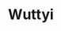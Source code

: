 ---
layout: home

title: Wuttyi
titleTemplate: Small and Beautiful Programming  

hero:
  name: Wuttyi
  text: Tiny programming language 
  tagline: LISP like Functional and OO paradigms supported programming language
  image:
    src: /logo.svg
    alt: Wuttyi 
  actions:
    - theme: brand
      text: Getting Started
      link: /getting-started/introduction
    - theme: alt
      text: Documentation
      link: /docs/
    - theme: alt
      text: View on GitHub
      link: https://github.com/amm834/wuttyi-lang

features:
  - icon: 💡
    title: Run Everywhere
    details: Wuttyi can run every platform where Node (or) Deno runtime installed 
  - icon: ⚡️
    title: Lightning Fast 
    details: Wuttyi was interpreted by JIT (abstract level). So, wuttyi is faster than AST alone implemented programming languages
  - icon: 🛠️
    title: Rich Features
    details: Out-of-the-box support for both of Functional, Object-Oriented Paradigms, Modules and Syntastic Sugars
---